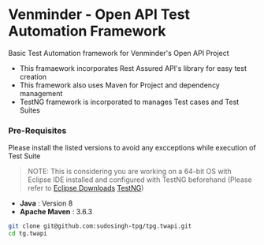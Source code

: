 # Venminder - Open API Test Automation Framework
Basic Test Automation framework for Venminder's Open API Project

- This framaework incorporates Rest Assured API's library for easy test creation
- This framework also uses Maven for Project and dependency management
- TestNG framework is incorporated to manages Test cases and Test Suites

### Pre-Requisites
Please install the listed versions to avoid any excceptions while execution of Test Suite

>NOTE: This is considering you are working on a 64-bit OS with Eclipse IDE installed and configured with TestNG beforehand (Please refer to [Eclipse Downloads](https://www.eclipse.org/downloads/) [TestNG](https://www.guru99.com/install-testng-in-eclipse.html))

- **Java** : Version 8
- **Apache Maven** : 3.6.3

```bash
git clone git@github.com:sudosingh-tpg/tpg.twapi.git
cd tg.twapi
```
